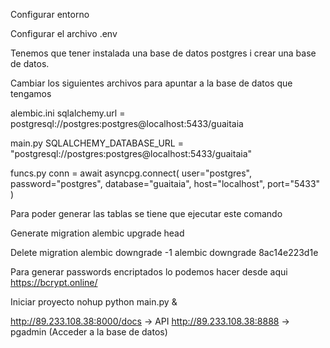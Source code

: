 Configurar entorno

Configurar el archivo .env

Tenemos que tener instalada una base de datos postgres i crear una base de datos.

Cambiar los siguientes archivos para apuntar a la base de datos que tengamos

alembic.ini
sqlalchemy.url = postgresql://postgres:postgres@localhost:5433/guaitaia

main.py
SQLALCHEMY_DATABASE_URL = "postgresql://postgres:postgres@localhost:5433/guaitaia"

funcs.py
conn = await asyncpg.connect(
    user="postgres",
    password="postgres",
    database="guaitaia",
    host="localhost",
    port="5433"
)

Para poder generar las tablas se tiene que ejecutar este comando

Generate migration
alembic upgrade head

Delete migration
alembic downgrade -1
alembic downgrade 8ac14e223d1e

Para generar passwords encriptados lo podemos hacer desde aqui
https://bcrypt.online/

Iniciar proyecto
nohup python main.py &


http://89.233.108.38:8000/docs -> API
http://89.233.108.38:8888 -> pgadmin (Acceder a la base de datos)